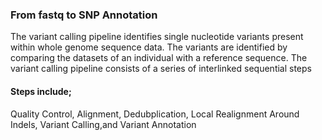 ### From fastq to SNP Annotation
The variant calling pipeline identifies single nucleotide variants present within whole genome sequence data. The variants are identified by comparing the datasets of an individual with a reference sequence. The variant calling pipeline consists of a series of interlinked sequential steps
#### Steps include;
Quality Control,
Alignment,
Dedubplication,
Local Realignment Around Indels, 
Variant Calling,and
Variant Annotation
